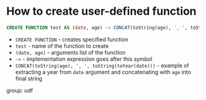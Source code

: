 # How to create user-defined function

```sql
CREATE FUNCTION test AS (date, age) -> CONCAT(toString(age), ', ', toString(toYear(date)))
```

- `CREATE FUNCTION` - creates specified function
- `test` - name of the function to create
- `(date, age)` - arguments list of the function
- `->` - implementation expression goes after this symbol
- `CONCAT(toString(age), ', ', toString(toYear(date)))` - example of extracting a year from `date` argument and concatenating with `age` into final string

group: udf



